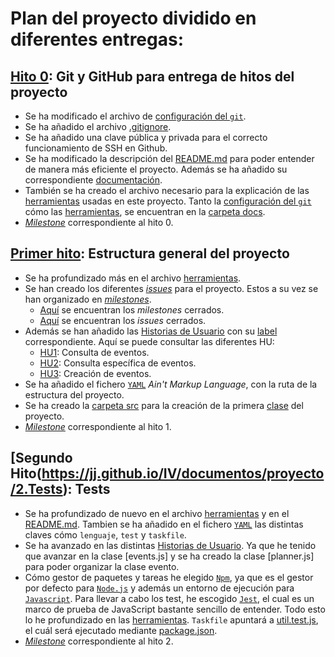 # Plan del proyecto dividido en diferentes entregas:

## [Hito 0](https://jj.github.io/IV/documentos/proyecto/0.Repositorio): Git y GitHub para entrega de hitos del proyecto
- Se ha modificado el archivo de [configuración del `git`](/docs/git.md).
- Se ha añadido el archivo [.gitignore](../.gitignore).
- Se ha añadido una clave pública y privada para el correcto funcionamiento de SSH en Github.
- Se ha modificado la descripción del [README.md](../README.md) para poder entender de manera más eficiente el proyecto. Además se ha añadido su correspondiente [documentación](https://nikitastetskiy.github.io/micro-calendario/).
- También se ha creado el archivo necesario para la explicación de las [herramientas](/docs/herramientas.md) usadas en este proyecto. Tanto la [configuración del `git`](/docs/git.md) cómo las [herramientas](/docs/herramientas.md), se encuentran en la [carpeta docs](/docs).
- [*Milestone*](https://github.com/nikitastetskiy/micro-calendario/milestone/1) correspondiente al hito 0.


## [Primer hito](https://jj.github.io/IV/documentos/proyecto/1.Infraestructura): Estructura general del proyecto
- Se ha profundizado más en el archivo [herramientas](/docs/herramientas.md).
- Se han creado los diferentes [*issues*](https://github.com/nikitastetskiy/micro-calendario/issues) para el proyecto. Estos a su vez se han organizado en [*milestones*](https://github.com/nikitastetskiy/micro-calendario/milestones).
    - [Aquí](https://github.com/nikitastetskiy/micro-calendario/milestones?state=closed) se encuentran los *milestones* cerrados.
    - [Aquí](https://github.com/nikitastetskiy/micro-calendario/issues?q=is%3Aissue+is%3Aclosed) se encuentran los *issues* cerrados.
- Además se han añadido las [Historias de Usuario](https://github.com/nikitastetskiy/micro-calendario/milestone/4) con su [label](https://github.com/nikitastetskiy/micro-calendario/issues?q=is%3Aopen+is%3Aissue+label%3Auser-stories) correspondiente. Aquí se puede consultar las diferentes HU:
    - [HU1](https://github.com/nikitastetskiy/micro-calendario/issues/4): Consulta de eventos.
    - [HU2](https://github.com/nikitastetskiy/micro-calendario/issues/5): Consulta específica de eventos.
    - [HU3](https://github.com/nikitastetskiy/micro-calendario/issues/6): Creación de eventos.
- Se ha añadido el fichero [`YAML`](../iv.yaml) *Ain't Markup Language*, con la ruta de la estructura del proyecto.
- Se ha creado la [carpeta src](/src) para la creación de la primera [clase](/src/eventscalendar) del proyecto.
- [*Milestone*](https://github.com/nikitastetskiy/micro-calendario/milestone/2) correspondiente al hito 1.

## [Segundo Hito(https://jj.github.io/IV/documentos/proyecto/2.Tests): Tests
- Se ha profundizado de nuevo en el archivo [herramientas](/docs/herramientas.md) y en el [README.md](../README.md). Tambien se ha añadido en el fichero [`YAML`](../iv.yaml) las distintas claves cómo `lenguaje`, `test` y `taskfile`.
- Se ha avanzado en las distintas [Historias de Usuario](https://github.com/nikitastetskiy/micro-calendario/milestone/4). Ya que he tenido que avanzar en la clase [events.js] y se ha creado la clase [planner.js] para poder organizar la clase evento.
- Cómo gestor de paquetes y tareas he elegido [`Npm`](https://www.npmjs.com), ya que es el gestor por defecto para [`Node.js`](https://nodejs.org/es/) y además un entorno de ejecución para [`Javascript`](https://es.wikipedia.org/wiki/JavaScript). Para llevar a cabo los test, he escogido [`Jest`](https://jestjs.io/es-ES/), el cual es un marco de prueba de JavaScript bastante sencillo de entender. Todo esto lo he profundizado en las [herramientas](/docs/herramientas.md). `Taskfile` apuntará a [util.test.js](../test/util.test.js), el cuál será ejecutado mediante [package.json](../package.json).
- [*Milestone*](https://github.com/nikitastetskiy/micro-calendario/milestone/3) correspondiente al hito 2.